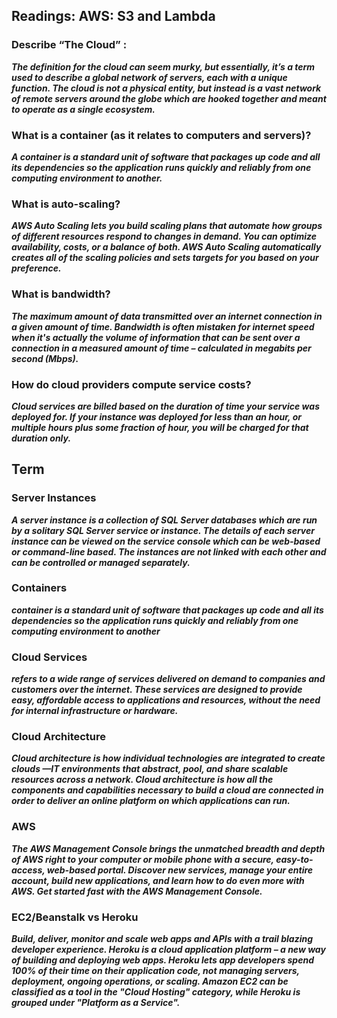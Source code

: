 ## Readings: AWS: S3 and Lambda



### Describe “The Cloud” :
***The definition for the cloud can seem murky, but essentially, it’s a term used to describe a global network of servers, each with a unique function. The cloud is not a physical entity, but instead is a vast network of remote servers around the globe which are hooked together and meant to operate as a single ecosystem.***

### What is a container (as it relates to computers and servers)?
***A container is a standard unit of software that packages up code and all its dependencies so the application runs quickly and reliably from one computing environment to another.***

### What is auto-scaling?
***AWS Auto Scaling lets you build scaling plans that automate how groups of different resources respond to changes in demand. You can optimize availability, costs, or a balance of both. AWS Auto Scaling automatically creates all of the scaling policies and sets targets for you based on your preference.***

### What is bandwidth?
***The maximum amount of data transmitted over an internet connection in a given amount of time. Bandwidth is often mistaken for internet speed when it's actually the volume of information that can be sent over a connection in a measured amount of time – calculated in megabits per second (Mbps).***

### How do cloud providers compute service costs?
***Cloud services are billed based on the duration of time your service was deployed for. If your instance was deployed for less than an hour, or multiple hours plus some fraction of hour, you will be charged for that duration only.***

## Term

### Server Instances
***A server instance is a collection of SQL Server databases which are run by a solitary SQL Server service or instance. The details of each server instance can be viewed on the service console which can be web-based or command-line based. The instances are not linked with each other and can be controlled or managed separately.***

### Containers
***container is a standard unit of software that packages up code and all its dependencies so the application runs quickly and reliably from one computing environment to another***

### Cloud Services
***refers to a wide range of services delivered on demand to companies and customers over the internet. These services are designed to provide easy, affordable access to applications and resources, without the need for internal infrastructure or hardware.***

### Cloud Architecture
***Cloud architecture is how individual technologies are integrated to create clouds —IT environments that abstract, pool, and share scalable resources across a network. Cloud architecture is how all the components and capabilities necessary to build a cloud are connected in order to deliver an online platform on which applications can run.***

### AWS
***The AWS Management Console brings the unmatched breadth and depth of AWS right to your computer or mobile phone with a secure, easy-to-access, web-based portal. Discover new services, manage your entire account, build new applications, and learn how to do even more with AWS. Get started fast with the AWS Management Console.***

### EC2/Beanstalk vs Heroku
***Build, deliver, monitor and scale web apps and APIs with a trail blazing developer experience. Heroku is a cloud application platform – a new way of building and deploying web apps. Heroku lets app developers spend 100% of their time on their application code, not managing servers, deployment, ongoing operations, or scaling. Amazon EC2 can be classified as a tool in the "Cloud Hosting" category, while Heroku is grouped under "Platform as a Service".***
